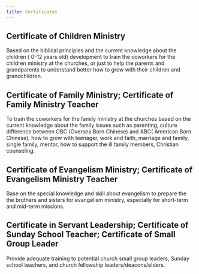 ```yaml
---
title: Certificates
---
```


## Certificate of Children Ministry

Based on the biblical principles and the current knowledge about the children ( 0-12 years old) development to train the coworkers for the children ministry at the churches, or just to help the parents and grandparents to understand better how to grow with their children and grandchildren.

## Certificate of Family Ministry; Certificate of Family Ministry Teacher

To train the coworkers for the family ministry at the churches based on the current knowledge about the family issues such as parenting, culture difference between OBC (Oversea Born Chinese) and ABC( American Born Chinese), how to grow with teenager, work and faith, marriage and family, single family, mentor, how to support the ill family members, Christian counseling.

## Certificate of Evangelism Ministry; Certificate of Evangelism Ministry Teacher

Base on the special knowledge and skill about evangelism to prepare the the brothers and sisters for evangelism ministry, especially for short-term and mid-term missions.

## Certificate in Servant Leadership; Certificate of Sunday School Teacher; Certificate of Small Group Leader

Provide adequate training to potential church small group leaders, Sunday school teachers, and church fellowship leaders/deacons/elders.
